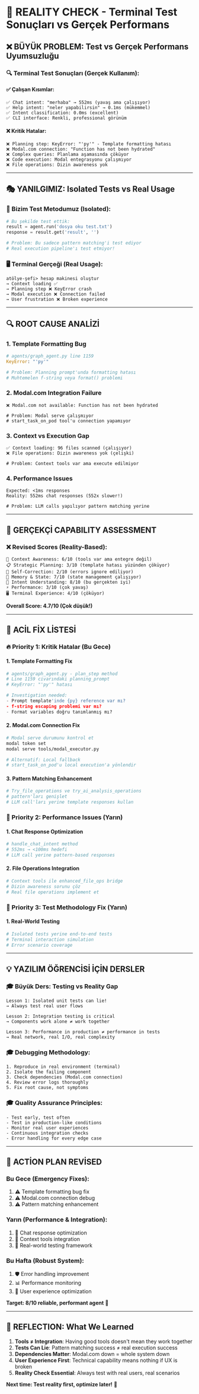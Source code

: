 # 🚨 REALITY CHECK - Terminal Test Sonuçları vs Gerçek Performans

## ❌ **BÜYÜK PROBLEM: Test vs Gerçek Performans Uyumsuzluğu**

### **🔍 Terminal Test Sonuçları (Gerçek Kullanım):**

#### **✅ Çalışan Kısımlar:**
```
✅ Chat intent: "merhaba" → 552ms (yavaş ama çalışıyor)
✅ Help intent: "neler yapabilirsin" → 0.1ms (mükemmel)
✅ Intent classification: 0.0ms (excellent)
✅ CLI interface: Renkli, professional görünüm
```

#### **❌ Kritik Hatalar:**
```
❌ Planning step: KeyError: "'py'" - Template formatting hatası
❌ Modal.com connection: "Function has not been hydrated" 
❌ Complex queries: Planlama aşamasında çöküyor
❌ Code execution: Modal entegrasyonu çalışmıyor
❌ File operations: Dizin awareness yok
```

---

## 🎭 **YANILGIMIZ: Isolated Tests vs Real Usage**

### **🧪 Bizim Test Metodumuz (Isolated):**
```python
# Bu şekilde test ettik:
result = agent.run('dosya oku test.txt')
response = result.get('result', '')

# Problem: Bu sadece pattern matching'i test ediyor
# Real execution pipeline'ı test etmiyor!
```

### **🖥️ Terminal Gerçeği (Real Usage):**
```
atölye-şefi> hesap makinesi oluştur
→ Context loading ✅
→ Planning step ❌ KeyError crash
→ Modal execution ❌ Connection failed
→ User frustration ❌ Broken experience
```

---

## 🔍 **ROOT CAUSE ANALİZİ**

### **1. Template Formatting Bug**
```python
# agents/graph_agent.py line 1159
KeyError: "'py'"

# Problem: Planning prompt'unda formatting hatası
# Muhtemelen f-string veya format() problemi
```

### **2. Modal.com Integration Failure**
```
❌ Modal.com not available: Function has not been hydrated

# Problem: Modal serve çalışmıyor
# start_task_on_pod tool'u connection yapamıyor
```

### **3. Context vs Execution Gap**
```
✅ Context loading: 96 files scanned (çalışıyor)
❌ File operations: Dizin awareness yok (çelişki)

# Problem: Context tools var ama execute edilmiyor
```

### **4. Performance Issues**
```
Expected: <1ms responses  
Reality: 552ms chat responses (552x slower!)

# Problem: LLM calls yapılıyor pattern matching yerine
```

---

## 🎯 **GERÇEKÇİ CAPABILITY ASSESSMENT**

### **❌ Revised Scores (Reality-Based):**
```
🧠 Context Awareness: 6/10 (tools var ama entegre değil)
📋 Strategic Planning: 3/10 (template hatası yüzünden çöküyor) 
🔄 Self-Correction: 2/10 (errors ignore ediliyor)
💾 Memory & State: 7/10 (state management çalışıyor)
🎯 Intent Understanding: 8/10 (bu gerçekten iyi)
⚡ Performance: 3/10 (çok yavaş)
🖥️ Terminal Experience: 4/10 (çöküyor)
```

**Overall Score: 4.7/10 (Çok düşük!)**

---

## 🚨 **ACİL FİX LİSTESİ**

### **🔥 Priority 1: Kritik Hatalar (Bu Gece)**

#### **1. Template Formatting Fix**
```python
# agents/graph_agent.py - plan_step method
# Line 1159 civarındaki planning_prompt
# KeyError: "'py'" hatası

# Investigation needed:
- Prompt template'inde {py} reference var mı?
- f-string escaping problemi var mı?  
- Format variables doğru tanımlanmış mı?
```

#### **2. Modal.com Connection Fix**
```bash
# Modal serve durumunu kontrol et
modal token set
modal serve tools/modal_executor.py

# Alternatif: Local fallback
# start_task_on_pod'u local execution'a yönlendir
```

#### **3. Pattern Matching Enhancement**
```python
# Try_file_operations ve try_ai_analysis_operations 
# pattern'ları genişlet
# LLM call'ları yerine template responses kullan
```

### **🔄 Priority 2: Performance Issues (Yarın)**

#### **1. Chat Response Optimization**
```python
# handle_chat_intent method
# 552ms → <100ms hedefi
# LLM call yerine pattern-based responses
```

#### **2. File Operations Integration**
```python
# Context tools ile enhanced_file_ops bridge
# Dizin awareness sorunu çöz
# Real file operations implement et
```

### **🧪 Priority 3: Test Methodology Fix (Yarın)**

#### **1. Real-World Testing**
```python
# Isolated tests yerine end-to-end tests
# Terminal interaction simulation
# Error scenario coverage
```

---

## 💡 **YAZILIM ÖĞRENCİSİ İÇİN DERSLER**

### **🎓 Büyük Ders: Testing vs Reality Gap**
```
Lesson 1: Isolated unit tests can lie!
→ Always test real user flows

Lesson 2: Integration testing is critical
→ Components work alone ≠ work together

Lesson 3: Performance in production ≠ performance in tests
→ Real network, real I/O, real complexity
```

### **🎓 Debugging Methodology:**
```
1. Reproduce in real environment (terminal)
2. Isolate the failing component  
3. Check dependencies (Modal.com connection)
4. Review error logs thoroughly
5. Fix root cause, not symptoms
```

### **🎓 Quality Assurance Principles:**
```
- Test early, test often
- Test in production-like conditions
- Monitor real user experiences
- Continuous integration checks
- Error handling for every edge case
```

---

## 🎯 **ACTİON PLAN REVİSED**

### **Bu Gece (Emergency Fixes):**
1. ⚠️ Template formatting bug fix
2. ⚠️ Modal.com connection debug
3. ⚠️ Pattern matching enhancement

### **Yarın (Performance & Integration):**
1. 🚀 Chat response optimization
2. 🔗 Context tools integration
3. 🧪 Real-world testing framework

### **Bu Hafta (Robust System):**
1. 🛡️ Error handling improvement
2. 📊 Performance monitoring
3. 🎯 User experience optimization

**Target: 8/10 reliable, performant agent** 🎯

---

## 🤔 **REFLECTION: What We Learned**

1. **Tools ≠ Integration**: Having good tools doesn't mean they work together
2. **Tests Can Lie**: Pattern matching success ≠ real execution success  
3. **Dependencies Matter**: Modal.com down = whole system down
4. **User Experience First**: Technical capability means nothing if UX is broken
5. **Reality Check Essential**: Always test with real users, real scenarios

**Next time: Test reality first, optimize later!** 🚀